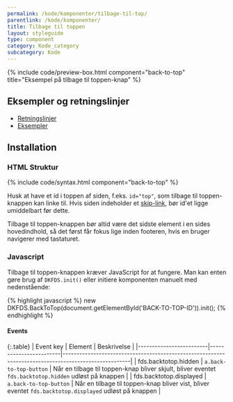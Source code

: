 ```yaml
---
permalink: /kode/komponenter/tilbage-til-top/
parentlink: /kode/komponenter/
title: Tilbage til toppen
layout: styleguide
type: component
category: Kode_category
subcategory: Kode
---
```

{% include code/preview-box.html component="back-to-top" title="Eksempel på tilbage til toppen-knap" %}

## Eksempler og retningslinjer
<ul class="nobullet-list">
    <li><a href="/komponenter/tilbage-til-top/#retningslinjer">Retningslinjer</a></li>
    <li><a href="/komponenter/tilbage-til-top/">Eksempler</a></li>
</ul>

## Installation

### HTML Struktur

{% include code/syntax.html component="back-to-top" %}

Husk at have et id i toppen af siden, f.eks. `id="top"`, som tilbage til toppen-knappen kan linke til. Hvis siden indeholder et <a href="/komponenter/skip-link/">skip-link</a>, bør id'et ligge umiddelbart før dette.

Tilbage til toppen-knappen bør altid være det sidste element i en sides hovedindhold, så det først får fokus lige inden footeren, hvis en bruger navigerer med tastaturet.

### Javascript
Tilbage til toppen-knappen kræver JavaScript for at fungere. Man kan enten gøre brug af `DKFDS.init()` eller initiere komponenten manuelt med nedenstående:

{% highlight javascript %}
new DKFDS.BackToTop(document.getElementById('BACK-TO-TOP-ID')).init();
{% endhighlight %}

#### Events

{:.table}
| Event key               | Element                | Beskrivelse                                                                                          |
|-------------------------|------------------------|------------------------------------------------------------------------------------------------------|
| fds.backtotop.hidden    | `a.back-to-top-button` | Når en tilbage til toppen-knap bliver skjult, bliver eventet `fds.backtotop.hidden` udløst på knappen   |
| fds.backtotop.displayed | `a.back-to-top-button` | Når en tilbage til toppen-knap bliver vist, bliver eventet `fds.backtotop.displayed` udløst på knappen  |